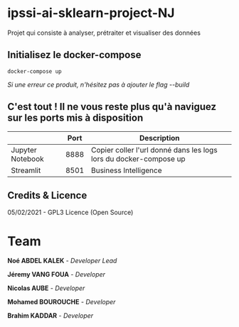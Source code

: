 # ipssi-ai-sklearn-project-NJ
Projet qui consiste à analyser, prétraiter et visualiser des données

## Initialisez le docker-compose 
`docker-compose up`

*Si une erreur ce produit, n'hésitez pas à ajouter le flag --build*

## C'est tout ! Il ne vous reste plus qu'à naviguez sur les ports mis à disposition




|                   | Port  | Description           | 
|------------------|-------|-----------------------|
| Jupyter Notebook | 8888  | Copier coller l'url donné dans les logs lors du docker-compose up |
| Streamlit        | 8501  | Business Intelligence | 

## Credits & Licence
05/02/2021 - GPL3 Licence (Open Source)

# Team

**Noé ABDEL KALEK**  - *Developer Lead*

**Jéremy VANG FOUA**  - *Developer*

**Nicolas AUBE**  - *Developer*    

**Mohamed BOUROUCHE** - *Developer*

**Brahim KADDAR** - *Developer*
